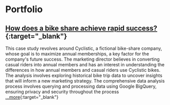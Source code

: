 # **Portfolio**

## [How does a bike share achieve rapid success?](https://github.com/KatherineI03/Navigating-Success-in-Bike-Share/settings/pages){:target="_blank"}
This case study revolves around Cyclistic, a fictional bike-share company, whose goal is to maximize annual memberships, a key factor for the company's future success. The marketing director believes in converting casual riders into annual members and has an interest in understanding the differences in how annual members and casual riders use Cyclistic bikes. The analysis involves exploring historical bike trip data to uncover insights that will inform a new marketing strategy.
The comprehensive data analysis process involves querying and processing data using Google BigQuery, ensuring privacy and security throughout the process [...more](https://github.com/KatherineI03/Navigating-Success-in-Bike-Share/settings/pages){:target="_blank"}
